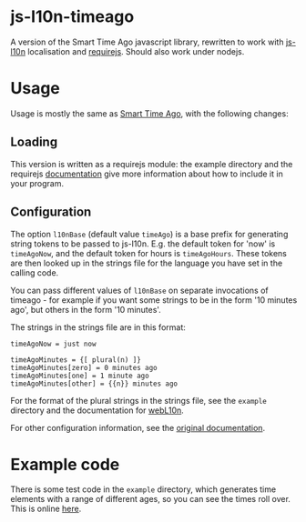 js-l10n-timeago
===============

A version of the Smart Time Ago javascript library, rewritten to work with [js-l10n](https://github.com/highfellow/js-l10n) localisation and [requirejs](http://requirejs.org/). Should also work under nodejs.

Usage
=====

Usage is mostly the same as [Smart Time Ago](http://pragmaticly.github.com/smart-time-ago/), with the following changes:

Loading
-------

This version is written as a requirejs module: the example directory and the requirejs [documentation](http://requirejs.org/docs/api.html) give more information about how to include it in your program.

Configuration
-------------

The option `l10nBase` (default value `timeAgo`) is a base prefix for generating string tokens to be passed to js-l10n. E.g. the default token for 'now' is `timeAgoNow`, and the default token for hours is `timeAgoHours`. These tokens are then looked up in the strings file for the language you have set in the calling code.

You can pass different values of `l10nBase` on separate invocations of timeago - for example if you want some strings to be in the form '10 minutes ago', but others in the form '10 minutes'.

The strings in the strings file are in this format:

```
timeAgoNow = just now

timeAgoMinutes = {[ plural(n) ]}
timeAgoMinutes[zero] = 0 minutes ago
timeAgoMinutes[one] = 1 minute ago
timeAgoMinutes[other] = {{n}} minutes ago
```

For the format of the plural strings in the strings file, see the `example` directory and the documentation for [webL10n](https://github.com/fabi1cazenave/webL10n).

For other configuration information, see the [original documentation](http://pragmaticly.github.com/smart-time-ago/).

Example code
============

There is some test code in the `example` directory, which generates time elements with a range of different ages, so you can see the times roll over. This is online [here](http://highfellow.github.com/js-l10n-timeago/example.html). 
